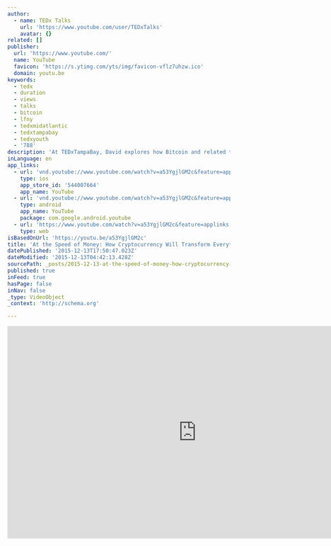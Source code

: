 ```yaml
---
author:
  - name: TEDx Talks
    url: 'https://www.youtube.com/user/TEDxTalks'
    avatar: {}
related: []
publisher:
  url: 'https://www.youtube.com/'
  name: YouTube
  favicon: 'https://s.ytimg.com/yts/img/favicon-vflz7uhzw.ico'
  domain: youtu.be
keywords:
  - tedx
  - duration
  - views
  - talks
  - bitcoin
  - lfny
  - tedxmidatlantic
  - tedxtampabay
  - tedxyouth
  - '788'
description: 'At TEDxTampaBay, David explores how Bitcoin and related technologies will radically change just about everything. Passionate about the intersection of technology and culture, Dr. David Z. Morris is a researcher with a PhD in Communication and Media Studies from the University of Iowa.'
inLanguage: en
app_links:
  - url: 'vnd.youtube://www.youtube.com/watch?v=a53YgjlGM2c&feature=applinks'
    type: ios
    app_store_id: '544007664'
    app_name: YouTube
  - url: 'vnd.youtube://www.youtube.com/watch?v=a53YgjlGM2c&feature=applinks'
    type: android
    app_name: YouTube
    package: com.google.android.youtube
  - url: 'https://www.youtube.com/watch?v=a53YgjlGM2c&feature=applinks'
    type: web
isBasedOnUrl: 'https://youtu.be/a53YgjlGM2c'
title: 'At the Speed of Money: How Cryptocurrency Will Transform Everything | David Morris | TEDxTampaBay'
datePublished: '2015-12-13T17:50:47.023Z'
dateModified: '2015-12-13T04:42:13.428Z'
sourcePath: _posts/2015-12-13-at-the-speed-of-money-how-cryptocurrency-will-transform-eve.md
published: true
inFeed: true
hasPage: false
inNav: false
_type: VideoObject
_context: 'http://schema.org'

---
```

<iframe src="https://cdn.embedly.com/widgets/media.html?src=https%3A%2F%2Fwww.youtube.com%2Fembed%2Fa53YgjlGM2c%3Ffeature%3Doembed&amp;url=https%3A%2F%2Fwww.youtube.com%2Fwatch%3Fv%3Da53YgjlGM2c%26feature%3Dyoutu.be&amp;image=https%3A%2F%2Fi.ytimg.com%2Fvi%2Fa53YgjlGM2c%2Fhqdefault.jpg&amp;key=b7d04c9b404c499eba89ee7072e1c4f7&amp;type=text%2Fhtml&amp;schema=youtube" width="854" height="480" scrolling="no" frameborder="0" allowfullscreen="allowfullscreen" style=""></iframe>